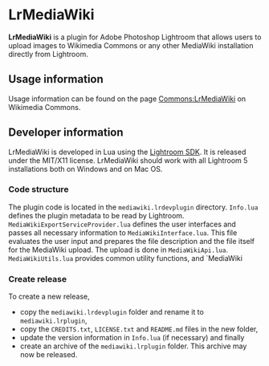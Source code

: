 # LrMediaWiki

**LrMediaWiki** is a plugin for Adobe Photoshop Lightroom that allows users
to upload images to Wikimedia Commons or any other MediaWiki installation
directly from Lightroom.

## Usage information

Usage information can be found on the page [Commons:LrMediaWiki][comlrmw] on
Wikimedia Commons.

## Developer information

LrMediaWiki is developed in Lua using the [Lightroom SDK][lrsdk].  It is
released under the MIT/X11 license.  LrMediaWiki should work with all 
Lightroom 5 installations both on Windows and on Mac OS.

### Code structure

The plugin code is located in the `mediawiki.lrdevplugin` directory.
`Info.lua` defines the plugin metadata to be read by Lightroom.
`MediaWikiExportServiceProvider.lua` defines the user interfaces and passes
all necessary information to `MediaWikiInterface.lua`.  This file evaluates
the user input and prepares the file description and the file itself for the
MediaWiki upload.  The upload is done in `MediaWikiApi.lua`.
`MediaWikiUtils.lua` provides common utility functions, and `MediaWiki

### Create release

To create a new release,
 - copy the `mediawiki.lrdevplugin` folder and rename it to
   `mediawiki.lrplugin`,
 - copy the `CREDITS.txt`, `LICENSE.txt` and `README.md` files in the new
   folder,
 - update the version information in `Info.lua` (if necessary) and finally
 - create an archive of the `mediawiki.lrplugin` folder.
This archive may now be released.

[comlrmw]: https://commons.wikimedia.org/wiki/Commons:LrMediaWiki
[lrsdk]: http://www.adobe.com/devnet/photoshoplightroom.html
